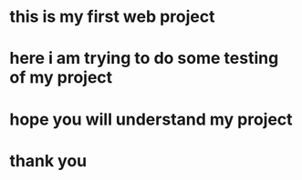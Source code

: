 # this is my first web project
# here i am trying to do some testing of my project 
# hope you will understand my project 
# thank you


